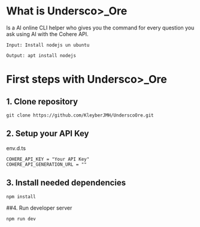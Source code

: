 # What is Undersco>_Ore
Is a AI online CLI helper who gives you the command for every question you ask using AI with the Cohere API.

```
Input: Install nodejs un ubuntu

Output: apt install nodejs
```


# First steps with Undersco>_Ore
## 1. Clone repository
```
git clone https://github.com/KleyberJMH/UnderscoOre.git
```
## 2. Setup your API Key
env.d.ts
```
COHERE_API_KEY = "Your API Key"
COHERE_API_GENERATION_URL = ""
```
## 3. Install needed dependencies
```
npm install
```

##4. Run developer server
```
npm run dev
```



















































